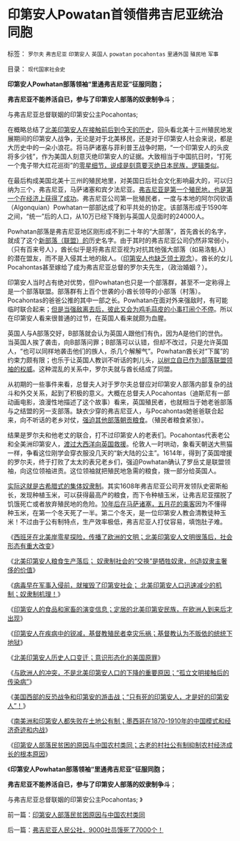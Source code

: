 # 印第安人Powatan首领借弗吉尼亚统治同胞

标签： `罗尔夫` `弗吉尼亚` `印第安人` `英国人` `powatan` `pocahontas` `里通外国` `殖民地` `军事` 

目录： `现代国家社会史`

**印第安人Powhatan部落领袖“里通弗吉尼亚”征服同胞；**

**弗吉尼亚不能养活自已，参与了印第安人部落的奴隶制争斗**；

与弗吉尼亚总督联姻的印第安公主Pocahontas;



在概略总结了[北美印第安人在接触前后到今天的历史](../../../2011/1/19/“妖魔化美国”有全球“统一战线”.md)，回头看北美十三州殖民地发展期间的印第安人战争，无论是对于北美移民，还是对于印第安人社会来说，都是大历史中的一朵小浪花。将马萨诸塞与菲利普王战争时期，“一个印第安人的头皮将多少钱”，作为美国人刻意灭绝印第安人的证据。大致相当于中国抗日时，“打死一个鬼子带大红花巡街”的[零星细节，说成是刻意要灭绝日本民族，逻辑类似](../../../2010/4/21/大维度历史观允许在细节上“自圆其说”.md)。

在最后构成美国北美十三州的殖民地里，对美国日后社会文化影响最大的，可以归纳为三个，弗吉尼亚，马萨诸塞和宾夕法尼亚。[弗吉尼亚是第一个殖民地，也是第一个在经济上获得了成功](../../../2011/5/7/美国一党独大的弗吉尼亚王朝.md)。弗吉尼亚公司第一批殖民者，一度与本地的阿尔冈钦语（Algonquian）Powhatan一部部达成了和平共处的协定。该部落形成于1590年之间，“统一”后的人口，从10万已经下降到与英国人见面时的24000人。

Powhatan部落是弗吉尼亚地区刚形成不到二十年的“大部落”，首先酋长的名字，就成了这个[新部落（联盟）的](../../../2011/7/21/“原始共产主义”就是原始奴隶制.md)历史名字。由于其时的弗吉尼亚公司仍然非常弱小，（只有百来号人），酋长似乎是将弗吉尼亚视为对抗其他强大部落（如易洛魁人）的潜在盟友，而不是入侵其土地的敌人。（[印第安人也缺乏领土观念](../../../2009/4/21/人，性本私.md)）。酋长的女儿Pocahontas甚至嫁给了成为弗吉尼亚总督的罗尔夫先生，（政治婚姻？）。

印第安人当时占有绝对优势，但Powhatan也只是一个部落群，甚至不一定称得上是一个部落联盟。部落群有上百个世袭的小酋长领导的小部落（村落）。Pocahontas的爸爸公推的其中一部之长。Powhatan在面对外来强敌时，有可能临时联合起来；[但是当强敌离去后，彼此又会为鸡毛蒜皮的小事打闹个不停](../../../2010/12/23/进化论“近种相残”人类最严重和人类纪.md)。所以在印第安人看来很普通的过节，在英国人看来就颇为血腥。

英国人与A部落交好，B部落就会认为英国人跟他们有仇，因为A是他们的世仇。当英国人挨了袭击，向B部落问罪；B部落可以认错，但却不改过，只是允许英国人，“也可以同样地袭击他们的族人，杀几个解解气”。Powhatan酋长对“下属”的约束力颇有限；也乐于让英国人教训不听话的刺儿头，[以树立自已作为部落联盟领袖的权威](../../../2011/8/27/被妖魔化的蛮族入侵和奴隶制社会的社会融合.md)。这种混乱的关系中，罗尔夫就与酋长结成了同盟。

从初期的一些事件来看，总督夫人对于罗尔夫总督应对印第安人部落内部复杂的战斗和外交关系，起到了积极的意义。大概在总督夫人Pocahontas（迪斯尼有一部动画电影，浪漫性地描述了这个故事）看来，英国殖民者，也就相当于她老爸部落与之结盟的另一支部落。缺衣少穿的弗吉尼亚人，与Pocahontas她爸爸联合起来，向不听话的老乡对仗，[强迫其他部落朝贡粮食](../../../2011/7/25/“买一个奴隶，胜作七级浮屠.md)。（殖民者粮食紧张）。

结果是罗尔夫和他老丈的联合，打不过印第安人的老表们。Pocahontas代表老公和全美洲印第安人，[渡过大西洋向英国救援](../../../2011/8/16/新教“净化社会，驱逐异己”有悠久传统.md)。伦敦人一时哄动，象看天朝送大熊猫一样，争看这位刚学会穿衣服没几天的“新大陆的公主”。1614年，得到了英国增援的罗尔夫，终于打败了太太的表兄老乡们，强迫Powhatan确认了罗岳丈是联盟领袖，向这位领袖进贡。这位领袖就把殖民地急需的粮食，拨一部分给英国人。

[实际这就是古希腊式的集体奴隶制](../../../2011/7/22/奴隶制社会的目的是仁慈的，奴隶制国家是怎么形成的？.md)。其实1608年弗吉尼亚公司开发领队史密斯船长，发现种植玉米，可以获得最高产的粮食，而下令种植玉米，让弗吉尼亚摆脱了饥饿死亡或者放弃殖民地的危险。[10年后在马萨诸塞，五月花的乘客](../../../2011/8/16/五月花号登陆点的印第安社会很原始.md)因为不懂得种玉米，在第一个冬天死了一半。第二个冬天，是一位印第安人教会清教徒种玉米！不过由于公有制特点，生产效率极低，弗吉尼亚人打仗容易，填饱肚子难。

《[西班牙在北美岸零星探险，传播了欧洲的文明；北美印第安人文明很落后，社会形态有重大改变](../../../2011/9/23/北美印第安人文明很落后，与欧洲接触后，社会形态有重大改变.md)》

《[北美印第安人粮食生产落后；
奴隶制社会的“交换”是牺牲奴隶，创造奴隶主奢侈的价值](../../../2011/9/23/北美印第安人粮食生产落后，粮食是重要贡品.md)》

《[病毒早在军事入侵前，就摧毁了印第安社会；
北美印第安人口迅速减少的机制；奴隶制机理！](../../../2011/9/23/病毒早在军事入侵前，就摧毁了印第安社会.md)》

《[印第安人的食品和家畜的演变信息；定居的北美印第安民族，在欧洲人到来后才出现](../../../2011/9/23/病毒早在军事入侵前，就摧毁了印第安社会.md)》

《[印第安人在疾病中的锐减，基督教殖民者幸灾乐祸；基督教认为不贩依的统统下地狱](../../../2011/9/23/印第安人口在疾病中的锐减，基督教殖民者幸灾乐祸.md)》

《[北美印第安人历史人口变迁；意识形态化的美国原罪](../../../2011/9/24/北美印第安人历史人口变迁；意识形态化的美国原罪；.md)》

《[与欧洲人的冲突，不是北美印第安人口的下降的重要原因；“孤立文明接触后的传染病”](../../../2011/9/24/与欧洲人的冲突，不是印第安人口下降的原因.md)》

《[美国西部的反恐战争和印第安的游击战；“只有死的印第安人，才是好的印第安人”！](../../../2011/9/24/谁欢呼“只有死的印第安人，才是好的印第安人”.md)》

《[南美洲和印第安人都失败在土地公有制；墨西哥在1870-1910年的中国模式和经济奇迹和内战](../../../2011/9/24/南美洲和印第安人的土地公有制；墨西哥“经济奇迹”.md)》

《[印第安人部落民贫困的原因与中国农村类同；古老的村社公有制抑制农村经济成长的根本原因](../../../2011/9/24/印第安人部落民贫困原因与中国农村类同.md)》

《**印第安人Powhatan部落领袖“里通弗吉尼亚”征服同胞；**

**弗吉尼亚不能养活自已，参与了印第安人部落的奴隶制争斗**；

与弗吉尼亚总督联姻的印第安公主Pocahontas;
》

前一篇：[印第安人部落民贫困原因与中国农村类同](../../../2011/9/24/印第安人部落民贫困原因与中国农村类同.md)

后一篇：[弗吉尼亚人民公社，9000社员饿死了7000个！](../../../2011/9/25/弗吉尼亚人民公社，9000社员饿死了7000个！.md)